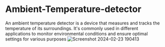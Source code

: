 # Ambient-Temperature-detector
An ambient temperature detector is a device that measures and tracks the temperature of its surroundings. It's commonly used in different applications to monitor environmental conditions and ensure optimal settings for various purposes
![Screenshot 2024-02-23 190413](https://github.com/Keerthisenthil09/Ambient-Temperature-detector/assets/160568193/8a76602e-085a-4511-ba06-8c53d89c35f3)
